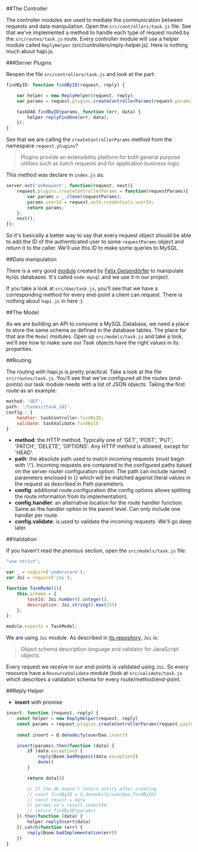 ##The Controller

The controller modules are used to mediate the communication between requests and data manipulation. Open the `src/controllers/task.js` file. See that we've implemented a method to handle each type of request routed by the `src/routes/task.js` route. Every controller module will use a helper module called `ReplyHelper` (src/controllers/reply-helper.js). Here is nothing much about hapi.js.

###Server Plugins

Reopen the file `src/controllers/task.js` and look at the part:

```javascript
findByID: function findByID(request, reply) {

	var helper = new ReplyHelper(request, reply);
	var params = request.plugins.createControllerParams(request.params);

	taskDAO.findByID(params, function (err, data) {
		helper.replyFindOne(err, data);
	});
}
```

See that we are calling the `createControllerParams` method from the namespace `request.plugins`? 

> Plugins provide an extensibility platform for both general purpose utilities such as batch requests and for application business logic. 

This method was declare in `index.js` as:

```javascript
server.ext('onRequest', function(request, next){
	request.plugins.createControllerParams = function(requestParams){
		var params = _.clone(requestParams);
		params.userId = request.auth.credentials.userId;
		return params;
	};
	next();
});
```

So it's basically a better way to say that every request object should be able to add the ID of the authenticated user to some `requestParams` object and return it to the caller. We'll use this ID to make some queries to MySQL.

##Data manipulation

There is a very good [module](https://github.com/felixge/node-mysql) created by [Felix Geisendörfer](https://github.com/felixge) to manipulate `MySQL` databases. It's called `node-mysql` and we use it in our project.

If you take a look at `src/dao/task.js`, you'll see that we have a corresponding method for every end-point a client can request. There is nothing about `hapi.js` in here :)

##The Model

As we are building an API to consume a MySQL Database, we need a place to store the same schema as defined in the database tables. The place for that are the `Model` modules. Open up `src/models/task.js` and take a look, we'll see how to make sure our Task objects have the right values in its properties.

##Routing

The routing with hapi.js is pretty practical. Take a look at the file `src/routes/task.js`. You'll see that we've configured all the routes (end-points) our task module needs with a list of JSON objects. Taking the first route as an example:

```javascript
method: 'GET',
path: '/tasks/{task_id}',
config : {
	handler: taskController.findByID,
	validate: taskValidate.findByID
}
```

* **method**: the HTTP method. Typically one of 'GET', 'POST', 'PUT', 'PATCH', 'DELETE', 'OPTIONS'. Any HTTP method is allowed, except for 'HEAD'.
* **path**: the absolute path used to match incoming requests (must begin with '/'). Incoming requests are compared to the configured paths based on the server router configuration option. The path can include named parameters enclosed in {} which will be matched against literal values in the request as described in Path parameters.
* **config**: additional route configuration (the config options allows splitting the route information from its implementation).
* **config.handler**: an alternative location for the route handler function. Same as the handler option in the parent level. Can only include one handler per route.
* **config.validate**: is used to validate the incoming requests. We'll go deep later.

##Validation

If you haven't read the previous section, open the `src/models/task.js` file: 

```javascript
"use strict";

var _ = require('underscore');
var Joi = require('joi');

function TaskModel(){
	this.schema = {
		taskId: Joi.number().integer(),
		description: Joi.string().max(255)
	};
};

module.exports = TaskModel;
```

We are using `Joi` module. As described in [its repository](https://github.com/spumko/joi), `Joi` is:

> Object schema description language and validator for JavaScript objects.

Every request we receive in our end-points is validated using `Joi`. So every resource have a `ResourceValidate` module (look at `src/validate/task.js` which describes a validation schema for every route/method/end-point.

##Reply Helper
* **insert** with promise
```javascript
insert: function (request, reply) {
	const helper = new ReplyHelper(request, reply)
	const params = request.plugins.createControllerParams(request.payload)
	
	const insert = Q.denodeify(userDao.insert)			

	insert(params).then(function (data) {
		if (data.exception) {
			reply(Boom.badRequest(data.exception))
			done()
		}

		return data[0]

		// If the db doesn't return entity after creating
		// const findByID = Q.denodeify(userDao.findByID)
		// const result = data
		// params.id = result.insertId
		// return findByID(params)
	}).then(function (data) {
		helper.replyInsert(data)
	}).catch(function (err) {
		reply(Boom.badImplementation(err))
	})
}

```